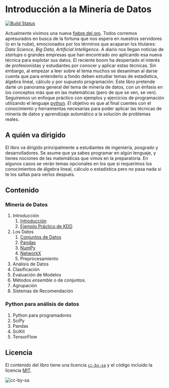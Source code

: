 # Introducción a la Minería de Datos
[![Build Status](https://api.travis-ci.org/mariosky/databook.svg?branch=master)](https://travis-ci.org/mariosky/databook)



Actualmente vivimos una nueva [fiebre del oro](https://es.wikipedia.org/wiki/Fiebre_del_oro). Todos corremos apresurados en busca de la fortuna que nos espera en nuestros servidores (o en la nube), emocionados por los términos que acaparan los titulares: *Data Science*, *Big Data*, *Artificial Intelligence*. A diario nos llegan noticias de  *startups* o grandes empresas que han encontrado *oro* aplicando esa nueva técnica para explotar sus datos. El reciente *boom* ha despertado el interés de profesionistas y estudiantes por conocer y aplicar estas técnicas. Sin embargo, al empezar a leer sobre el tema muchos se desaniman al darse cuenta que para entenderlo a fondo deben estudiar temas de estadística, álgebra lineal, cálculo y por supuesto programación. Este libro pretende darte un panorama general del tema de minería de datos, con un énfasis en los conceptos más que en las matemáticas (pero de que se ven, se ven). Seguiremos un enfoque práctico con ejemplos y ejercicios de programación utilizando el lenguaje [python](https://www.python.org/). El objetivo es que al final cuentes con el conocimiento y herramientas necesarias para poder aplicar las técnicas de minería de datos y aprendizaje automático a la solución de problemas reales.

## A quién va dirigido

El libro va dirigido principalmente a estudiantes de ingeniería,
posgrado y desarrolladores. Se asume que ya sabes programar en algún
lenguaje, y tienes nociones de las matemáticas que vimos en la
preparatoria. En algunos casos se verán temas opcionales en los que si
requerimos los conocimientos de álgebra lineal, cálculo o estadística
pero no pasa nada si te los saltas para verlos después.

## Contenido

### Minería de Datos

1. Introducción
    1. [Introducción](txt/00.introduccion.md)
    2. [Ejemplo Práctico de KDD](txt/01.ejercicio_python.md)  
2. Los Datos
    1. [Conjuntos de Datos](txt/02.los_datos.md)
    2. [Pandas](txt/03.pandas.md)
    3. [NumPy](txt/04.numpy.md)
    4. [NetworkX](txt/05.networkx.md)
    5. Preprocesamiento
3. Análisis de Datos
4. Clasificación
5. Evaluación de Modelos
5. Métodos *ensemble* o de conjuntos.
6. Agrupación
7. Sistemas de Recomendación

### Python para análisis de datos
1. Python para programadores
2. SciPy
3. Pandas
4. SciKit
5. TensorFlow

## Licencia
El contenido del libro tiene una licencia
[`cc-by-sa`](https://creativecommons.org/licenses/by-sa/3.0/es/) y el código incluido la licencia [MIT](LICENSE).  

![cc-by-sa](https://i.creativecommons.org/l/by-sa/3.0/es/88x31.png)
